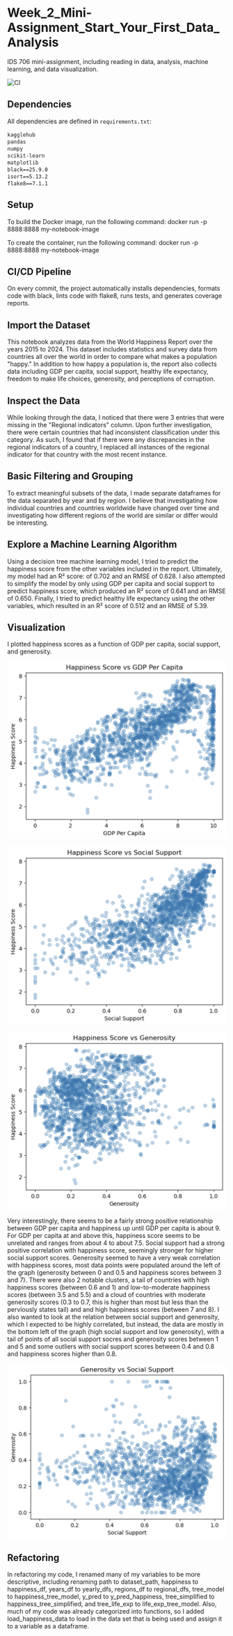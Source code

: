 # Week_2_Mini-Assignment_Start_Your_First_Data_Analysis
IDS 706 mini-assignment, including reading in data, analysis, machine learning, and data visualization.

![CI](https://github.com/matthewtfischer/Week_2_Mini-Assignment_Start_Your_First_Data_Analysis/actions/workflows/ci.yml/badge.svg)

## Dependencies
All dependencies are defined in `requirements.txt`:

```
kagglehub
pandas
numpy
scikit-learn
matplotlib
black==25.9.0
isort==5.13.2
flake8==7.1.1
```

## Setup
To build the Docker image, run the following command:
docker run -p 8888:8888 my-notebook-image

To create the container, run the following command:
docker run -p 8888:8888 my-notebook-image

## CI/CD Pipeline
On every commit, the project automatically installs dependencies, formats code with black, lints code with flake8, runs tests, and generates coverage reports.

## Import the Dataset
This notebook analyzes data from the World Happiness Report over the years 2015 to 2024. This dataset includes statistics and survey data from countries all over the world in order to compare what makes a population "happy." In addition to how happy a population is, the report also collects data including GDP per capita, social support, healthy life expectancy, freedom to make life choices, generosity, and perceptions of corruption.

## Inspect the Data
While looking through the data, I noticed that there were 3 entries that were missing in the "Regional indicators" column. Upon further investigation, there were certain countries that had inconsistent classification under this category. As such, I found that if there were any discrepancies in the regional indicators of a country, I replaced all instances of the regional indicator for that country with the most recent instance.

## Basic Filtering and Grouping
To extract meaningful subsets of the data, I made separate dataframes for the data separated by year and by region. I believe that investigating how individual countries and countries worldwide have changed over time and investigating how different regions of the world are similar or differ would be interesting.

## Explore a Machine Learning Algorithm
Using a decision tree machine learning model, I tried to predict the happiness score from the other variables included in the report. Ultimately, my model had an R² score: of 0.702 and an RMSE of 0.628. I also attempted to simplify the model by only using GDP per capita and social support to predict happiness score, which produced an R² score of 0.641 and an RMSE of 0.650. Finally, I tried to predict healthy life expectancy using the other variables, which resulted in an R² score of 0.512 and an RMSE of 5.39.

## Visualization
I plotted happiness scores as a function of GDP per capita, social support, and generosity.

![Happiness Score vs GDP Per Capita](happ_score_vs_gdp.png)

![Happiness Score vs Social Support](happ_score_vs_ss.png)

![Happiness Score vs Generosity](happ_score_vs_gen.png)

Very interestingly, there seems to be a fairly strong positive relationship between GDP per capita and happiness up until GDP per capita is about 9. For GDP per capita at and above this, happiness score seems to be unrelated and ranges from about 4 to about 7.5. Social support had a strong positive correlation with happiness score, seemingly stronger for higher social support scores. Generosity seemed to have a very weak correlation with happiness scores, most data points were populated around the left of the graph (generosity between 0 and 0.5 and happiness scores between 3 and 7). There were also 2 notable clusters, a tail of countries with high happiness scores (between 0.6 and 1) and low-to-moderate happiness scores (between 3.5 and 5.5) and a cloud of countries with moderate generosity scores (0.3 to 0.7, this is higher than most but less than the perviously states tail) and and high happiness scores (between 7 and 8). I also wanted to look at the relation between social support and generosity, which I expected to be highly correlated, but instead, the data are mostly in the bottom left of the graph (high social support and low generosity), with a tail of points of all social support socres and generosity scores between 1 and 5 and some outliers with social support scores between 0.4 and 0.8 and happiness scores higher than 0.8.

![Generosity vs Social Support](gen_vs_ss.png)

## Refactoring
In refactoring my code, I renamed many of my variables to be more descriptive, including renaming path to dataset_path, happiness to happiness_df, years_df to yearly_dfs, regions_df to regional_dfs, tree_model to happiness_tree_model, y_pred to y_pred_happiness, tree_simplified to happiness_tree_simplified, and tree_life_exp to life_exp_tree_model. Also, much of my code was already categorized into functions, so I added load_happiness_data to load in the data set that is being used and assign it to a variable as a dataframe.
